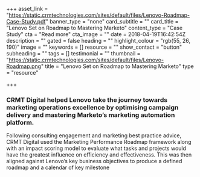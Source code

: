 +++
asset_link = "https://static.crmtechnologies.com/sites/default/files/Lenovo-Roadmap-Case-Study.pdf"
banner_type = "none"
card_subtitle = ""
card_title = "Lenovo Set on Roadmap to Mastering Marketo"
content_type = "Case Study"
cta = "Read more"
cta_image = ""
date = 2018-04-19T16:42:54Z
description = ""
gated = false
heading = ""
highlight_colour = "rgb(55, 26, 190)"
image = ""
keywords = []
resource = ""
show_contact = "button"
subheading = ""
tags = []
testimonial = ""
thumbnail = "https://static.crmtechnologies.com/sites/default/files/Lenovo-Roadmap.png"
title = "Lenovo Set on Roadmap to Mastering Marketo"
type = "resource"

+++
### CRMT Digital helped Lenovo take the journey towards marketing operations excellence by optimising campaign delivery and mastering Marketo’s marketing automation platform.

Following consulting engagement and marketing best practice advice, CRMT Digital used the Marketing Performance Roadmap framework along with an impact scoring model to evaluate what tasks and projects would have the greatest influence on efficiency and effectiveness. This was then aligned against Lenovo’s key business objectives to produce a defined roadmap and a calendar of key milestone